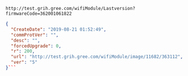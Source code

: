 `http://test.grih.gree.com/wifiModule/Lastversion?firmwareCode=362001061822`

```json
{
  "CreateDate": "2019-08-21 01:52:49",
  "commProtVer": "",
  "desc": "",
  "forcedUpgrade": 0,
  "r": 200,
  "url": "http://test.grih.gree.com/wifiModule/image/11682/363112",
  "ver": "5"
}```